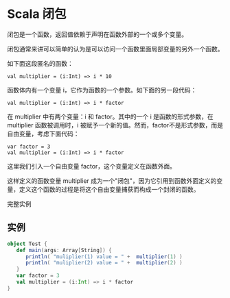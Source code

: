 # Scala 闭包

闭包是一个函数，返回值依赖于声明在函数外部的一个或多个变量。

闭包通常来讲可以简单的认为是可以访问一个函数里面局部变量的另外一个函数。

如下面这段匿名的函数：

```
val multiplier = (i:Int) => i * 10  
```

函数体内有一个变量 i，它作为函数的一个参数。如下面的另一段代码：

```
val multiplier = (i:Int) => i * factor
```

在 multiplier 中有两个变量：i 和 factor。其中的一个 i 是函数的形式参数，在 multiplier 函数被调用时，i 被赋予一个新的值。然而，factor不是形式参数，而是自由变量，考虑下面代码：

```
var factor = 3  
val multiplier = (i:Int) => i * factor  
```

这里我们引入一个自由变量 factor，这个变量定义在函数外面。

这样定义的函数变量 multiplier 成为一个"闭包"，因为它引用到函数外面定义的变量，定义这个函数的过程是将这个自由变量捕获而构成一个封闭的函数。

完整实例

## 实例

```scala
object Test {  
   def main(args: Array[String]) {  
      println( "muliplier(1) value = " +  multiplier(1) )  
      println( "muliplier(2) value = " +  multiplier(2) )  
   }  
   var factor = 3  
   val multiplier = (i:Int) => i * factor  
}
```

